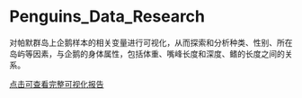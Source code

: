 # Penguins_Data_Research
对帕默群岛上企鹅样本的相关变量进行可视化，从而探索和分析种类、性别、所在岛屿等因素，与企鹅的身体属性，包括体重、嘴峰长度和深度、鳍的长度之间的关系。

<a href="https://rin10101010.github.io/Penguins_Data_Research/Penguins_visualization.html">点击可查看完整可视化报告</a>
